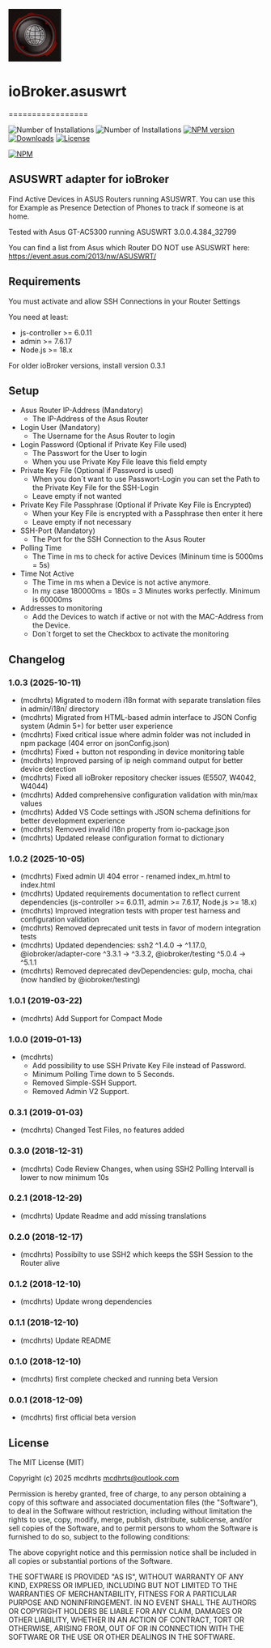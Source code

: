 ![Logo](admin/asuswrt.png)
# ioBroker.asuswrt
=================

![Number of Installations](http://iobroker.live/badges/asuswrt-installed.svg) ![Number of Installations](http://iobroker.live/badges/asuswrt-stable.svg) [![NPM version](http://img.shields.io/npm/v/iobroker.asuswrt.svg)](https://www.npmjs.com/package/iobroker.asuswrt)
[![Downloads](https://img.shields.io/npm/dm/iobroker.asuswrt.svg)](https://www.npmjs.com/package/iobroker.asuswrt)
[![License](https://img.shields.io/badge/license-MIT-blue.svg?style=flat)](https://github.com/mcdhrts/ioBroker.asuswrt/blob/master/LICENSE)

[![NPM](https://nodei.co/npm/iobroker.asuswrt.png?downloads=true)](https://nodei.co/npm/iobroker.asuswrt/)

## ASUSWRT adapter for ioBroker

Find Active Devices in ASUS Routers running ASUSWRT. 
You can use this for Example as Presence Detection of Phones to track if someone is at home.

Tested with Asus GT-AC5300 running ASUSWRT 3.0.0.4.384_32799

You can find a list from Asus which Router DO NOT use ASUSWRT here: https://event.asus.com/2013/nw/ASUSWRT/

## Requirements

You must activate and allow SSH Connections in your Router Settings

You need at least:
* js-controller >= 6.0.11
* admin >= 7.6.17
* Node.js >= 18.x

For older ioBroker versions, install version 0.3.1

## Setup
* Asus Router IP-Address (Mandatory)
    * The IP-Address of the Asus Router
* Login User (Mandatory)
    * The Username for the Asus Router to login
* Login Password (Optional if Private Key File used)
    * The Passwort for the User to login
    * When you use Private Key File leave this field empty
* Private Key File (Optional if Password is used)
    * When you don´t want to use Passwort-Login you can set the Path to the Private Key File for the SSH-Login 
    * Leave empty if not wanted
* Private Key File Passphrase (Optional if Private Key File is Encrypted)
    * When your Key File is encrypted with a Passphrase then enter it here 
    * Leave empty if not necessary
* SSH-Port (Mandatory)
    * The Port for the SSH Connection to the Asus Router
* Polling Time
    * The Time in ms to check for active Devices (Mininum time is 5000ms = 5s)
* Time Not Active
    * The Time in ms when a Device is not active anymore. 
    * In my case 180000ms = 180s = 3 Minutes works perfectly. Minimum is 60000ms
* Addresses to monitoring
    * Add the Devices to watch if active or not with the MAC-Address from the Device.
    * Don´t forget to set the Checkbox to activate the monitoring

## Changelog

### 1.0.3 (2025-10-11)
* (mcdhrts) Migrated to modern i18n format with separate translation files in admin/i18n/ directory
* (mcdhrts) Migrated from HTML-based admin interface to JSON Config system (Admin 5+) for better user experience
* (mcdhrts) Fixed critical issue where admin folder was not included in npm package (404 error on jsonConfig.json)
* (mcdhrts) Fixed + button not responding in device monitoring table
* (mcdhrts) Improved parsing of ip neigh command output for better device detection
* (mcdhrts) Fixed all ioBroker repository checker issues (E5507, W4042, W4044)
* (mcdhrts) Added comprehensive configuration validation with min/max values
* (mcdhrts) Added VS Code settings with JSON schema definitions for better development experience
* (mcdhrts) Removed invalid i18n property from io-package.json
* (mcdhrts) Updated release configuration format to dictionary

### 1.0.2 (2025-10-05)
* (mcdhrts) Fixed admin UI 404 error - renamed index_m.html to index.html
* (mcdhrts) Updated requirements documentation to reflect current dependencies (js-controller >= 6.0.11, admin >= 7.6.17, Node.js >= 18.x)
* (mcdhrts) Improved integration tests with proper test harness and configuration validation
* (mcdhrts) Removed deprecated unit tests in favor of modern integration tests
* (mcdhrts) Updated dependencies: ssh2 ^1.4.0 -> ^1.17.0, @iobroker/adapter-core ^3.3.1 -> ^3.3.2, @iobroker/testing ^5.0.4 -> ^5.1.1
* (mcdhrts) Removed deprecated devDependencies: gulp, mocha, chai (now handled by @iobroker/testing)

### 1.0.1 (2019-03-22)
* (mcdhrts) Add Support for Compact Mode

### 1.0.0 (2019-01-13)
* (mcdhrts) 
    * Add possibility to use SSH Private Key File instead of Password.
    * Minimum Polling Time down to 5 Seconds.
    * Removed Simple-SSH Support.
    * Removed Admin V2 Support.

### 0.3.1 (2019-01-03)
* (mcdhrts) Changed Test Files, no features added

### 0.3.0 (2018-12-31)
* (mcdhrts) Code Review Changes, when using SSH2 Polling Intervall is lower to now minimum 10s

### 0.2.1 (2018-12-29)
* (mcdhrts) Update Readme and add missing translations

### 0.2.0 (2018-12-17)
* (mcdhrts) Possibilty to use SSH2 which keeps the SSH Session to the Router alive

### 0.1.2 (2018-12-10)
* (mcdhrts) Update wrong dependencies

### 0.1.1 (2018-12-10)
* (mcdhrts) Update README

### 0.1.0 (2018-12-10)
* (mcdhrts) first complete checked and running beta Version

### 0.0.1 (2018-12-09)
* (mcdhrts) first official beta version

## License
The MIT License (MIT)

Copyright (c) 2025 mcdhrts <mcdhrts@outlook.com>

Permission is hereby granted, free of charge, to any person obtaining a copy
of this software and associated documentation files (the "Software"), to deal
in the Software without restriction, including without limitation the rights
to use, copy, modify, merge, publish, distribute, sublicense, and/or sell
copies of the Software, and to permit persons to whom the Software is
furnished to do so, subject to the following conditions:

The above copyright notice and this permission notice shall be included in
all copies or substantial portions of the Software.

THE SOFTWARE IS PROVIDED "AS IS", WITHOUT WARRANTY OF ANY KIND, EXPRESS OR
IMPLIED, INCLUDING BUT NOT LIMITED TO THE WARRANTIES OF MERCHANTABILITY,
FITNESS FOR A PARTICULAR PURPOSE AND NONINFRINGEMENT. IN NO EVENT SHALL THE
AUTHORS OR COPYRIGHT HOLDERS BE LIABLE FOR ANY CLAIM, DAMAGES OR OTHER
LIABILITY, WHETHER IN AN ACTION OF CONTRACT, TORT OR OTHERWISE, ARISING FROM,
OUT OF OR IN CONNECTION WITH THE SOFTWARE OR THE USE OR OTHER DEALINGS IN
THE SOFTWARE.